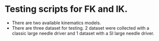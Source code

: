 
# Testing scripts for FK and IK.

* There are two available kinematics models.
* There are three dataset for testing. 2 dataset were collected with a classic large needle driver and 1 dataset with a SI large needle driver.